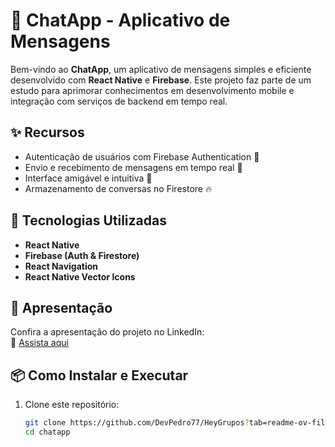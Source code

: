 # 📱 ChatApp - Aplicativo de Mensagens

Bem-vindo ao **ChatApp**, um aplicativo de mensagens simples e eficiente desenvolvido com **React Native** e **Firebase**. Este projeto faz parte de um estudo para aprimorar conhecimentos em desenvolvimento mobile e integração com serviços de backend em tempo real.

## ✨ Recursos
- Autenticação de usuários com Firebase Authentication 🔐  
- Envio e recebimento de mensagens em tempo real 💬  
- Interface amigável e intuitiva 🎨  
- Armazenamento de conversas no Firestore 🔥  

## 🚀 Tecnologias Utilizadas
- **React Native**
- **Firebase (Auth & Firestore)**
- **React Navigation**
- **React Native Vector Icons**

## 🎥 Apresentação
Confira a apresentação do projeto no LinkedIn:  
🔗 [Assista aqui](https://www.linkedin.com/posts/castro0101_estou-desenvolvendo-um-app-de-mensagens-como-activity-7293281924389781505-9E3x?utm_source=share&utm_medium=member_desktop&rcm=ACoAAEYKFKEBZpXtTNgItacppEuZmsdFjiTxoLo)

## 📦 Como Instalar e Executar

1. Clone este repositório:  
   ```sh
   git clone https://github.com/DevPedro77/HeyGrupos?tab=readme-ov-file
   cd chatapp
